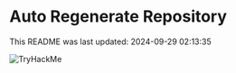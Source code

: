 # Auto Regenerate Repository

This README was last updated: 2024-09-29 02:13:35

 ![TryHackMe](https://tryhackme.com/badge/533634)